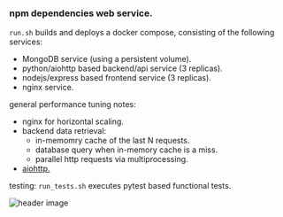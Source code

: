 ### npm dependencies web service.

```run.sh``` builds and deploys a docker compose, consisting of the following services:

- MongoDB service (using a persistent volume).
- python/aiohttp based backend/api service (3 replicas).
- nodejs/express based frontend service (3 replicas).
- nginx service.

general performance tuning notes:
- nginx for horizontal scaling.
- backend data retrieval:
  - in-memomry cache of the last N requests.
  - database query when in-memory cache is a miss.
  - parallel http requests via multiprocessing.
- [aiohttp.](http://y.tsutsumi.io/aiohttp-vs-multithreaded-flask-for-high-io-applications.html)

testing:
```run_tests.sh``` executes pytest based functional tests. 

![header image](https://github.com/leongold/dep-view/blob/master/dep-view-demo.png)
